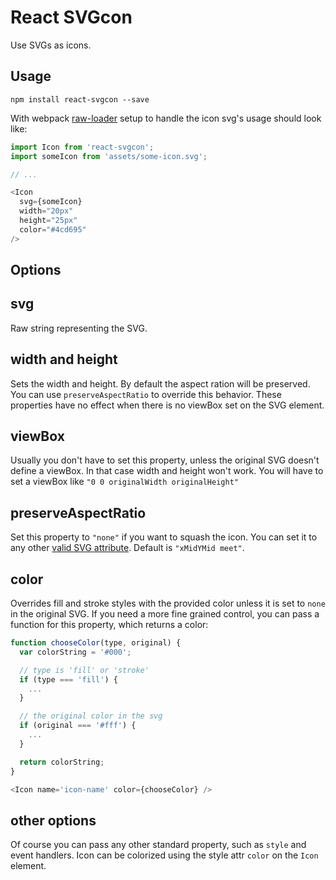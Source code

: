 # React SVGcon

Use SVGs as icons.

## Usage

`npm install react-svgcon --save`


With webpack [raw-loader](https://github.com/webpack/raw-loader) setup to handle the icon svg's usage should look like:

``` javascript
import Icon from 'react-svgcon';
import someIcon from 'assets/some-icon.svg';

// ...

<Icon
  svg={someIcon}
  width="20px"
  height="25px"
  color="#4cd695"
/>
```


## Options

## svg

Raw string representing the SVG.


## width and height

Sets the width and height. By default the aspect ration will be preserved. You can use `preserveAspectRatio` to override this behavior.
These properties have no effect when there is no viewBox set on the SVG element.


## viewBox

Usually you don't have to set this property, unless the original SVG doesn't define a viewBox. In that case width and height won't work. You will have to set a viewBox like `"0 0 originalWidth originalHeight"`


## preserveAspectRatio

Set this property to `"none"` if you want to squash the icon. You can set it to any other [valid SVG attribute](https://developer.mozilla.org/en-US/docs/Web/SVG/Attribute/preserveAspectRatio). Default is `"xMidYMid meet"`.

## color

Overrides fill and stroke styles with the provided color unless it is set to `none` in the original SVG. If you need a more fine grained control, you can pass a function for this property, which returns a color:

``` javascript
function chooseColor(type, original) {
  var colorString = '#000';

  // type is 'fill' or 'stroke'
  if (type === 'fill') {
    ...
  }

  // the original color in the svg
  if (original === '#fff') {
    ...
  }

  return colorString;
}

<Icon name='icon-name' color={chooseColor} />
```

## other options

Of course you can pass any other standard property, such as `style` and event handlers. Icon can be colorized using the style attr `color` on the `Icon` element.
